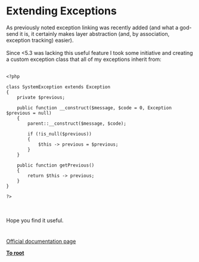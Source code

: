 # Extending Exceptions



As previously noted exception linking was recently added (and what a god-send it is, it certainly makes layer abstraction (and, by association, exception tracking) easier).<br><br>Since &lt;5.3 was lacking this useful feature I took some initiative and creating a custom exception class that all of my exceptions inherit from:<br><br>

```
<?php

class SystemException extends Exception
{
    private $previous;
    
    public function __construct($message, $code = 0, Exception $previous = null)
    {
        parent::__construct($message, $code);
        
        if (!is_null($previous))
        {
            $this -> previous = $previous;
        }
    }
    
    public function getPrevious()
    {
        return $this -> previous;
    }
}

?>
```
<br><br>Hope you find it useful.  

#

[Official documentation page](https://www.php.net/manual/en/language.exceptions.extending.php)

**[To root](/README.md)**